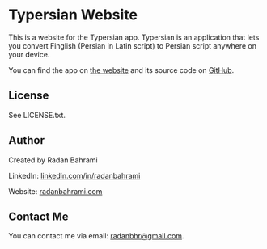 # Typersian Website

This is a website for the Typersian app. Typersian is an application that lets you convert Finglish (Persian in Latin script) to Persian script anywhere on your device.

You can find the app on [the website](https://typersian.site) and its source code on [GitHub](https://github.com/radanbahrami/typersian).

## License

See LICENSE.txt.

## Author

Created by Radan Bahrami

LinkedIn: [linkedin.com/in/radanbahrami](https://www.linkedin.com/in/radanbahrami)

Website: [radanbahrami.com](https://radanbahrami.com)

## Contact Me

You can contact me via email: radanbhr@gmail.com.